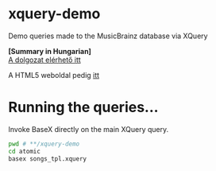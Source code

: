 # xquery-demo
Demo queries made to the MusicBrainz database via XQuery

**[Summary in Hungarian]**  
[A dolgozat elérhető itt](./xquery_demo.md)

A HTML5 weboldal pedig [itt](https://cant0r.github.io/xquery-demo/html5/index.html)

# Running the queries...
Invoke BaseX directly on the main XQuery query.
```bash
pwd # **/xquery-demo
cd atomic
basex songs_tpl.xquery 
```
